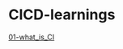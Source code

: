 # CICD-learnings
[01-what_is_CI](https://github.com/iamtruptimane/CICD-learnings/tree/main/01-what_is_CI)
